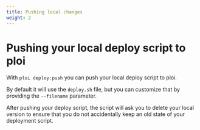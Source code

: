 ```yaml
---
title: Pushing local changes
weight: 2
---
```


# Pushing your local deploy script to ploi

With `ploi deploy:push` you can push your local deploy script to ploi.

By default it will use the `deploy.sh` file, but you can customize that by providing the
`--filename` parameter.

After pushing your deploy script, the script will ask you to delete your local version
to ensure that you do not accidentally keep an old state of your deployment script.
